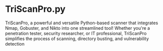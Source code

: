 # TriScanPro.py
TriScanPro, a powerful and versatile Python-based scanner that integrates Nmap, Gobuster, and Nikto into one streamlined tool! Whether you're a penetration tester, security researcher, or IT professional, TriScanPro simplifies the process of scanning, directory busting, and vulnerability detection
